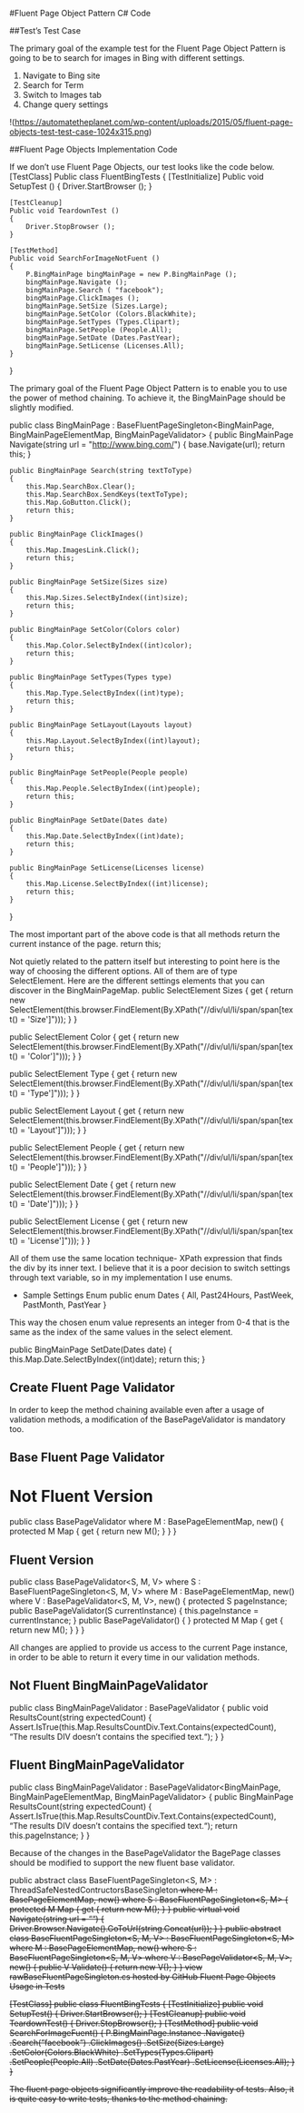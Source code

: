 #Fluent Page Object Pattern C# Code

##Test’s Test Case

The primary goal of the example test for the Fluent Page Object Pattern is going to be to search for images in Bing with different settings.
1. Navigate to Bing site
2. Search for Term
3. Switch to Images tab
4. Change query settings

!(https://automatetheplanet.com/wp-content/uploads/2015/05/fluent-page-objects-test-test-case-1024x315.png)

##Fluent Page Objects Implementation Code

If we don’t use Fluent Page Objects, our test looks like the code below.
[TestClass]
Public class FluentBingTests
{ 
    [TestInitialize]
    Public void SetupTest ()
    {
        Driver.StartBrowser ();
    }

    [TestCleanup]
    Public void TeardownTest ()
    {
        Driver.StopBrowser ();
    }

    [TestMethod]
    Public void SearchForImageNotFuent ()
    {
        P.BingMainPage bingMainPage = new P.BingMainPage ();
        bingMainPage.Navigate ();
        bingMainPage.Search ( "facebook");
        bingMainPage.ClickImages ();
        bingMainPage.SetSize (Sizes.Large);
        bingMainPage.SetColor (Colors.BlackWhite);
        bingMainPage.SetTypes (Types.Clipart);
        bingMainPage.SetPeople (People.All);
        bingMainPage.SetDate (Dates.PastYear);
        bingMainPage.SetLicense (Licenses.All);
    }
}

The primary goal of the Fluent Page Object Pattern is to enable you to use the power of method chaining. To achieve it, the BingMainPage should be slightly modified.

public class BingMainPage : BaseFluentPageSingleton<BingMainPage, BingMainPageElementMap, BingMainPageValidator>
{
    public BingMainPage Navigate(string url = "http://www.bing.com/")
    {
        base.Navigate(url);
        return this;
    }

    public BingMainPage Search(string textToType)
    {
        this.Map.SearchBox.Clear();
        this.Map.SearchBox.SendKeys(textToType);
        this.Map.GoButton.Click();
        return this;
    }

    public BingMainPage ClickImages()
    {
        this.Map.ImagesLink.Click();
        return this;
    }

    public BingMainPage SetSize(Sizes size)
    {
        this.Map.Sizes.SelectByIndex((int)size);
        return this;
    }

    public BingMainPage SetColor(Colors color)
    {
        this.Map.Color.SelectByIndex((int)color);
        return this;
    }

    public BingMainPage SetTypes(Types type)
    {
        this.Map.Type.SelectByIndex((int)type);
        return this;
    }

    public BingMainPage SetLayout(Layouts layout)
    {
        this.Map.Layout.SelectByIndex((int)layout);
        return this;
    }

    public BingMainPage SetPeople(People people)
    {
        this.Map.People.SelectByIndex((int)people);
        return this;
    }

    public BingMainPage SetDate(Dates date)
    {
        this.Map.Date.SelectByIndex((int)date);
        return this;
    }

    public BingMainPage SetLicense(Licenses license)
    {
        this.Map.License.SelectByIndex((int)license);
        return this;
    }
}

The most important part of the above code is that all methods return the current instance of the page.
return this;

Not quietly related to the pattern itself but interesting to point here is the way of choosing the different options. All of them are of type SelectElement. Here are the different settings elements that you can discover in the BingMainPageMap.
public SelectElement Sizes
{
    get
    {
        return new SelectElement(this.browser.FindElement(By.XPath("//div/ul/li/span/span[text() = 'Size']")));
    }
}

public SelectElement Color
{
    get
    {
        return new SelectElement(this.browser.FindElement(By.XPath("//div/ul/li/span/span[text() = 'Color']")));
    }
}

public SelectElement Type
{
    get
    {
        return new SelectElement(this.browser.FindElement(By.XPath("//div/ul/li/span/span[text() = 'Type']")));
    }
}

public SelectElement Layout
{
    get
    {
        return new SelectElement(this.browser.FindElement(By.XPath("//div/ul/li/span/span[text() = 'Layout']")));
    }
}

public SelectElement People
{
    get
    {
        return new SelectElement(this.browser.FindElement(By.XPath("//div/ul/li/span/span[text() = 'People']")));
    }
}

public SelectElement Date
{
    get
    {
        return new SelectElement(this.browser.FindElement(By.XPath("//div/ul/li/span/span[text() = 'Date']")));
    }
}

public SelectElement License
{
    get
    {
        return new SelectElement(this.browser.FindElement(By.XPath("//div/ul/li/span/span[text() = 'License']")));
    }
}

All of them use the same location technique- XPath expression that finds the div by its inner text.
I believe that it is a poor decision to switch settings through text variable, so in my implementation I use enums.
* Sample Settings Enum
public enum Dates
{
All,
Past24Hours,
PastWeek,
PastMonth,
PastYear
}

This way the chosen enum value represents an integer from 0-4 that is the same as the index of the same values in the select element.

public BingMainPage SetDate(Dates date)
{
this.Map.Date.SelectByIndex((int)date);
return this;
}

## Create Fluent Page Validator

In order to keep the method chaining available even after a usage of validation methods, a modification of the BasePageValidator is mandatory too.
## Base Fluent Page Validator
# Not Fluent Version

public class BasePageValidator<M>
where M : BasePageElementMap, new()
{
protected M Map
{
get
{
return new M();
}
}
}

## Fluent Version

public class BasePageValidator<S, M, V>
where S : BaseFluentPageSingleton<S, M, V>
where M : BasePageElementMap, new()
where V : BasePageValidator<S, M, V>, new()
{
protected S pageInstance;
public BasePageValidator(S currentInstance)
{
this.pageInstance = currentInstance;
}
public BasePageValidator()
{
}
protected M Map
{
get
{
return new M();
}
}
}


All changes are applied to provide us access to the current Page instance, in order to be able to return it every time in our validation methods.
## Not Fluent BingMainPageValidator

public class BingMainPageValidator : BasePageValidator<BingMainPageElementMap>
{
public void ResultsCount(string expectedCount)
{
Assert.IsTrue(this.Map.ResultsCountDiv.Text.Contains(expectedCount), “The results DIV doesn’t contains the specified text.“);
}
}

## Fluent BingMainPageValidator

public class BingMainPageValidator : BasePageValidator<BingMainPage, BingMainPageElementMap, BingMainPageValidator>
{
public BingMainPage ResultsCount(string expectedCount)
{
Assert.IsTrue(this.Map.ResultsCountDiv.Text.Contains(expectedCount), “The results DIV doesn’t contains the specified text.“);
return this.pageInstance;
}
}

Because of the changes in the BasePageValidator the BagePage classes should be modified to support the new fluent base validator.

public abstract class BaseFluentPageSingleton<S, M> : ThreadSafeNestedContructorsBaseSingleton<S>
where M : BasePageElementMap, new()
where S : BaseFluentPageSingleton<S, M>
{
protected M Map
{
get
{
return new M();
}
}
public virtual void Navigate(string url = ““)
{
Driver.Browser.Navigate().GoToUrl(string.Concat(url));
}
}
public abstract class BaseFluentPageSingleton<S, M, V> : BaseFluentPageSingleton<S, M>
where M : BasePageElementMap, new()
where S : BaseFluentPageSingleton<S, M, V>
where V : BasePageValidator<S, M, V>, new()
{
public V Validate()
{
return new V();
}
}
view rawBaseFluentPageSingleton.cs hosted by GitHub
Fluent Page Objects Usage in Tests

[TestClass]
public class FluentBingTests
{
[TestInitialize]
public void SetupTest()
{
Driver.StartBrowser();
}
[TestCleanup]
public void TeardownTest()
{
Driver.StopBrowser();
}
[TestMethod]
public void SearchForImageFuent()
{
P.BingMainPage.Instance
.Navigate()
.Search(“facebook“)
.ClickImages()
.SetSize(Sizes.Large)
.SetColor(Colors.BlackWhite)
.SetTypes(Types.Clipart)
.SetPeople(People.All)
.SetDate(Dates.PastYear)
.SetLicense(Licenses.All);
}
}

The fluent page objects significantly improve the readability of tests. Also, it is quite easy to write tests, thanks to the method chaining.


